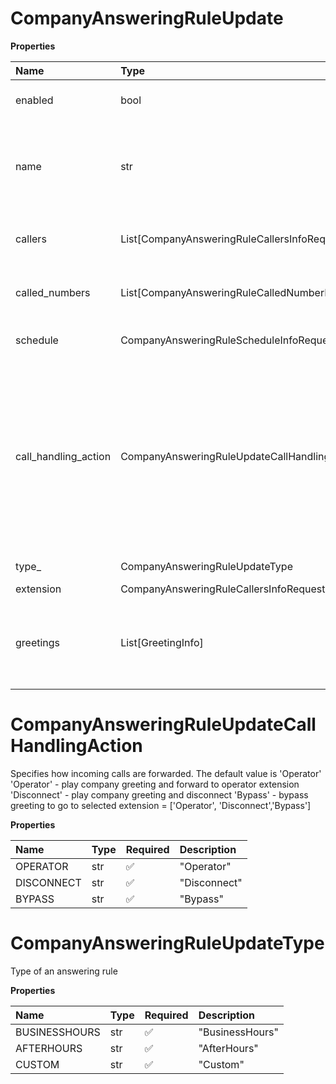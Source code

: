 # CompanyAnsweringRuleUpdate

**Properties**

| Name                 | Type                                         | Required | Description                                                                                                                                                                                                                                                                                       |
| :------------------- | :------------------------------------------- | :------- | :------------------------------------------------------------------------------------------------------------------------------------------------------------------------------------------------------------------------------------------------------------------------------------------------ |
| enabled              | bool                                         | ❌       | Specifies if a rule is active or inactive. The default value is `true`                                                                                                                                                                                                                            |
| name                 | str                                          | ❌       | Name of an answering rule specified by user. Max number of symbols is 30. The default value is 'My Rule N' where 'N' is the first free number                                                                                                                                                     |
| callers              | List[CompanyAnsweringRuleCallersInfoRequest] | ❌       | Answering rule will be applied when calls are received from the specified caller(s)                                                                                                                                                                                                               |
| called_numbers       | List[CompanyAnsweringRuleCalledNumberInfo]   | ❌       | Answering rule will be applied when calling the specified number(s)                                                                                                                                                                                                                               |
| schedule             | CompanyAnsweringRuleScheduleInfoRequest      | ❌       | Schedule when an answering rule should be applied                                                                                                                                                                                                                                                 |
| call_handling_action | CompanyAnsweringRuleUpdateCallHandlingAction | ❌       | Specifies how incoming calls are forwarded. The default value is 'Operator' 'Operator' - play company greeting and forward to operator extension 'Disconnect' - play company greeting and disconnect 'Bypass' - bypass greeting to go to selected extension = ['Operator', 'Disconnect','Bypass'] |
| type\_               | CompanyAnsweringRuleUpdateType               | ❌       | Type of an answering rule                                                                                                                                                                                                                                                                         |
| extension            | CompanyAnsweringRuleCallersInfoRequest       | ❌       |                                                                                                                                                                                                                                                                                                   |
| greetings            | List[GreetingInfo]                           | ❌       | Greetings applied for an answering rule; only predefined greetings can be applied, see Dictionary Greeting List                                                                                                                                                                                   |

# CompanyAnsweringRuleUpdateCallHandlingAction

Specifies how incoming calls are forwarded. The default value is 'Operator' 'Operator' - play company greeting and forward to operator extension 'Disconnect' - play company greeting and disconnect 'Bypass' - bypass greeting to go to selected extension = ['Operator', 'Disconnect','Bypass']

**Properties**

| Name       | Type | Required | Description  |
| :--------- | :--- | :------- | :----------- |
| OPERATOR   | str  | ✅       | "Operator"   |
| DISCONNECT | str  | ✅       | "Disconnect" |
| BYPASS     | str  | ✅       | "Bypass"     |

# CompanyAnsweringRuleUpdateType

Type of an answering rule

**Properties**

| Name          | Type | Required | Description     |
| :------------ | :--- | :------- | :-------------- |
| BUSINESSHOURS | str  | ✅       | "BusinessHours" |
| AFTERHOURS    | str  | ✅       | "AfterHours"    |
| CUSTOM        | str  | ✅       | "Custom"        |

<!-- This file was generated by liblab | https://liblab.com/ -->
